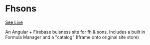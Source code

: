 # Fhsons

[See Live](https://fhsons.zakscode.com)

An Angular + Firebase buisness site for fh & sons. Includes a built in Formula Manager and a "catalog" (Iframe onto original site store)
